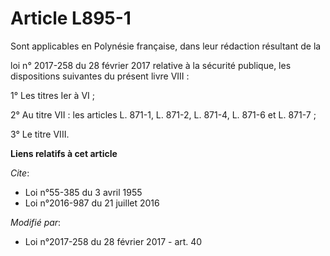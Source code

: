 # Article L895-1

Sont applicables en Polynésie française, dans leur rédaction résultant de la

loi n° 2017-258 du 28 février 2017 relative à la sécurité publique, les dispositions suivantes du présent livre VIII : 

1° Les titres Ier à VI ; 

2° Au titre VII : les articles L. 871-1, L. 871-2, L. 871-4, L. 871-6 et L. 871-7 ; 

3° Le titre VIII.

**Liens relatifs à cet article**

_Cite_:

  - Loi n°55-385 du 3 avril 1955
  - Loi n°2016-987 du 21 juillet 2016

_Modifié par_:

  - Loi n°2017-258 du 28 février 2017 - art. 40

